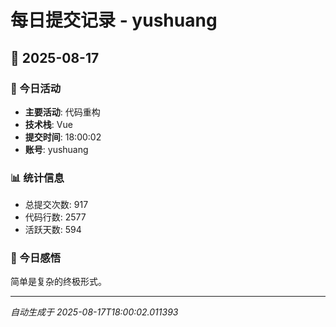 # 每日提交记录 - yushuang

## 📅 2025-08-17

### 🎯 今日活动
- **主要活动**: 代码重构
- **技术栈**: Vue
- **提交时间**: 18:00:02
- **账号**: yushuang

### 📊 统计信息
- 总提交次数: 917
- 代码行数: 2577
- 活跃天数: 594

### 💭 今日感悟
简单是复杂的终极形式。

---
*自动生成于 2025-08-17T18:00:02.011393*
